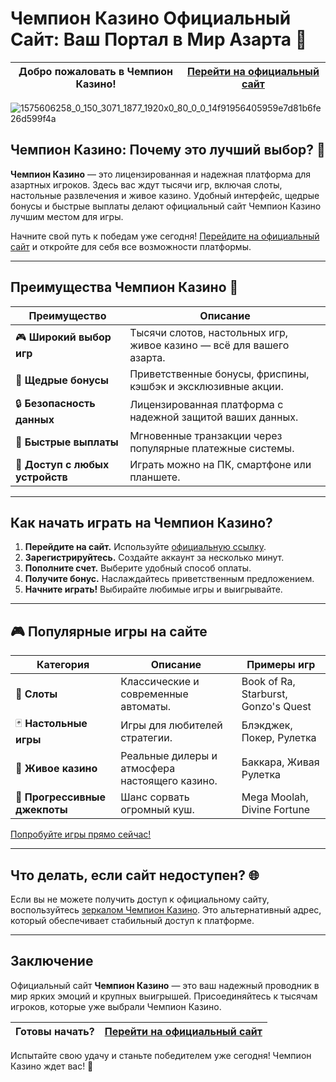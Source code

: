 # Чемпион Казино Официальный Сайт: Ваш Портал в Мир Азарта 🎰

| **Добро пожаловать в Чемпион Казино!** | [Перейти на официальный сайт](https://champcasino.ink/pobeda/doa-hats?p80412p305331p112c) |
|---------------------------------------|-----------------------------------------------------------------------------------------|

![1575606258_0_150_3071_1877_1920x0_80_0_0_14f91956405959e7d81b6fe26d599f4a](https://github.com/user-attachments/assets/89d7b2f9-7a0a-44e5-bf09-67710cf03cbb)

## Чемпион Казино: Почему это лучший выбор? 🚀

**Чемпион Казино** — это лицензированная и надежная платформа для азартных игроков. Здесь вас ждут тысячи игр, включая слоты, настольные развлечения и живое казино. Удобный интерфейс, щедрые бонусы и быстрые выплаты делают официальный сайт Чемпион Казино лучшим местом для игры.

Начните свой путь к победам уже сегодня! [Перейдите на официальный сайт](https://champcasino.ink/pobeda/doa-hats?p80412p305331p112c) и откройте для себя все возможности платформы.

---

## Преимущества Чемпион Казино 🎉

| **Преимущество**            | **Описание**                                                                                       |
|-----------------------------|---------------------------------------------------------------------------------------------------|
| 🎮 **Широкий выбор игр**     | Тысячи слотов, настольных игр, живое казино — всё для вашего азарта.                              |
| 🎁 **Щедрые бонусы**         | Приветственные бонусы, фриспины, кэшбэк и эксклюзивные акции.                                     |
| 🔒 **Безопасность данных**   | Лицензированная платформа с надежной защитой ваших данных.                                        |
| 💸 **Быстрые выплаты**       | Мгновенные транзакции через популярные платежные системы.                                         |
| 📱 **Доступ с любых устройств** | Играть можно на ПК, смартфоне или планшете.                                                      |

---

## Как начать играть на Чемпион Казино?

1. **Перейдите на сайт.** Используйте [официальную ссылку](https://champcasino.ink/pobeda/doa-hats?p80412p305331p112c).
2. **Зарегистрируйтесь.** Создайте аккаунт за несколько минут.
3. **Пополните счет.** Выберите удобный способ оплаты.
4. **Получите бонус.** Наслаждайтесь приветственным предложением.
5. **Начните играть!** Выбирайте любимые игры и выигрывайте.

---

## 🎮 Популярные игры на сайте

| **Категория**            | **Описание**                            | **Примеры игр**                        |
|--------------------------|----------------------------------------|----------------------------------------|
| 🎰 **Слоты**             | Классические и современные автоматы.    | Book of Ra, Starburst, Gonzo's Quest   |
| 🃏 **Настольные игры**    | Игры для любителей стратегии.           | Блэкджек, Покер, Рулетка               |
| 🎥 **Живое казино**       | Реальные дилеры и атмосфера настоящего казино. | Баккара, Живая Рулетка                 |
| 💸 **Прогрессивные джекпоты** | Шанс сорвать огромный куш.              | Mega Moolah, Divine Fortune            |

[Попробуйте игры прямо сейчас!](https://champcasino.ink/pobeda/doa-hats?p80412p305331p112c)

---

## Что делать, если сайт недоступен? 🌐

Если вы не можете получить доступ к официальному сайту, воспользуйтесь [зеркалом Чемпион Казино](https://champcasino.ink/pobeda/doa-hats?p80412p305331p112c). Это альтернативный адрес, который обеспечивает стабильный доступ к платформе.

---

## Заключение

Официальный сайт **Чемпион Казино** — это ваш надежный проводник в мир ярких эмоций и крупных выигрышей. Присоединяйтесь к тысячам игроков, которые уже выбрали Чемпион Казино.

| **Готовы начать?** | [Перейти на официальный сайт](https://champcasino.ink/pobeda/doa-hats?p80412p305331p112c) |
|--------------------|-----------------------------------------------------------------------------------------|

Испытайте свою удачу и станьте победителем уже сегодня! Чемпион Казино ждет вас! 🎰
